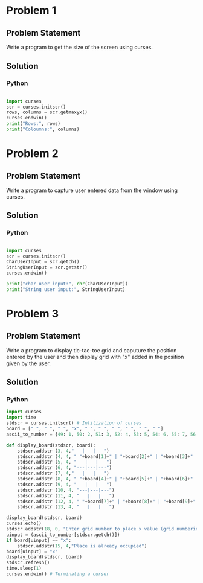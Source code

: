 # Problem 1

## Problem Statement

Write a program to get the size of the screen using curses.

## Solution

### Python

````python

import curses
scr = curses.initscr()
rows, columns = scr.getmaxyx()
curses.endwin()
print("Rows:", rows)
print("Coloumns:", columns)

````
# Problem 2

## Problem Statement

Write a program to capture user entered data from the window using curses.

## Solution

### Python

````python

import curses
scr = curses.initscr()
CharUserInput = scr.getch()
StringUserInput = scr.getstr()
curses.endwin()

print("char user input:", chr(CharUserInput))
print("String user input:", StringUserInput)

````

# Problem 3

## Problem Statement

Write a program to display tic-tac-toe grid and caputure the position entered by the user and then display grid with "x" added in the position given by the user.

## Solution

### Python

````python
import curses
import time
stdscr = curses.initscr() # Intilization of curses
board = [" ", " ", " ", "x", " ", " ", " ", " ", " ", " "]
ascii_to_number = {49: 1, 50: 2, 51: 3, 52: 4, 53: 5, 54: 6, 55: 7, 56: 8, 57: 9 }

def display_board(stdscr, board):
    stdscr.addstr (3, 4,"   |   |   ")
    stdscr.addstr (4, 4, " "+board[1]+" | "+board[2]+" | "+board[3]+"  ")
    stdscr.addstr (5, 4, "   |   |   ")
    stdscr.addstr (6, 4, "---|---|---")
    stdscr.addstr (7, 4,"   |   |   ")
    stdscr.addstr (8, 4, " "+board[4]+" | "+board[5]+" | "+board[6]+"  ")
    stdscr.addstr (9, 4, "   |   |   ")
    stdscr.addstr (10, 4, "---|---|---")
    stdscr.addstr (11, 4, "   |   |   ")                
    stdscr.addstr (12, 4, " "+board[7]+" | "+board[8]+" | "+board[9]+"  ")
    stdscr.addstr (13, 4, "   |   |   ") 

display_board(stdscr, board)
curses.echo()
stdscr.addstr(18, 0, "Enter grid number to place x value (grid numbering starts from 1)")
uinput = (ascii_to_number[stdscr.getch()])
if board[uinput] == "x":
    stdscr.addstr(15, 4,"Place is already occupied")
board[uinput] = "x"
display_board(stdscr, board)
stdscr.refresh()
time.sleep(1)
curses.endwin() # Terminating a curser

````
